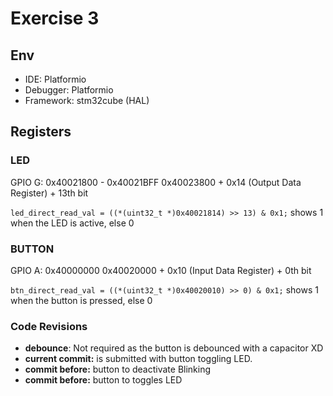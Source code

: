 # Exercise 3

## Env
- IDE: Platformio 
- Debugger: Platformio
- Framework: stm32cube (HAL)

## Registers
### LED
GPIO G: 0x40021800 - 0x40021BFF
0x40023800 + 0x14 (Output Data Register) + 13th bit

`led_direct_read_val = ((*(uint32_t *)0x40021814) >> 13) & 0x1;` shows 1 when the LED is active, else 0

### BUTTON
GPIO A: 0x40000000
0x40020000 + 0x10 (Input Data Register) + 0th bit

`btn_direct_read_val = ((*(uint32_t *)0x40020010) >> 0) & 0x1;` shows 1 when the button is pressed, else 0

### Code Revisions

- **debounce**: Not required as the button is debounced with a capacitor XD
- **current commit:** is submitted with button toggling LED.
- **commit before:** button to deactivate Blinking
- **commit before:** button to toggles LED
